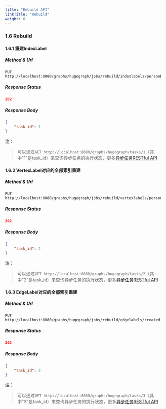 ```yaml
---
title: "Rebuild API"
linkTitle: "Rebuild"
weight: 6
---
```


### 1.6 Rebuild

#### 1.6.1 重建IndexLabel

##### Method & Url

```
PUT http://localhost:8080/graphs/hugegraph/jobs/rebuild/indexlabels/personByCity
```

##### Response Status

```json
202
```

##### Response Body

```json
{
    "task_id": 1
}
```

注：

> 可以通过`GET http://localhost:8080/graphs/hugegraph/tasks/1`（其中"1"是task_id）来查询异步任务的执行状态，更多[异步任务RESTful API](../task)

#### 1.6.2 VertexLabel对应的全部索引重建

##### Method & Url

```
PUT http://localhost:8080/graphs/hugegraph/jobs/rebuild/vertexlabels/person
```

##### Response Status

```json
202
```

##### Response Body

```json
{
    "task_id": 2
}
```

注：

> 可以通过`GET http://localhost:8080/graphs/hugegraph/tasks/2`（其中"2"是task_id）来查询异步任务的执行状态，更多[异步任务RESTful API](../task)

#### 1.6.3 EdgeLabel对应的全部索引重建

##### Method & Url

```
PUT http://localhost:8080/graphs/hugegraph/jobs/rebuild/edgelabels/created
```

##### Response Status

```json
202
```

##### Response Body

```json
{
    "task_id": 3
}
```

注：

> 可以通过`GET http://localhost:8080/graphs/hugegraph/tasks/3`（其中"3"是task_id）来查询异步任务的执行状态，更多[异步任务RESTful API](../task)